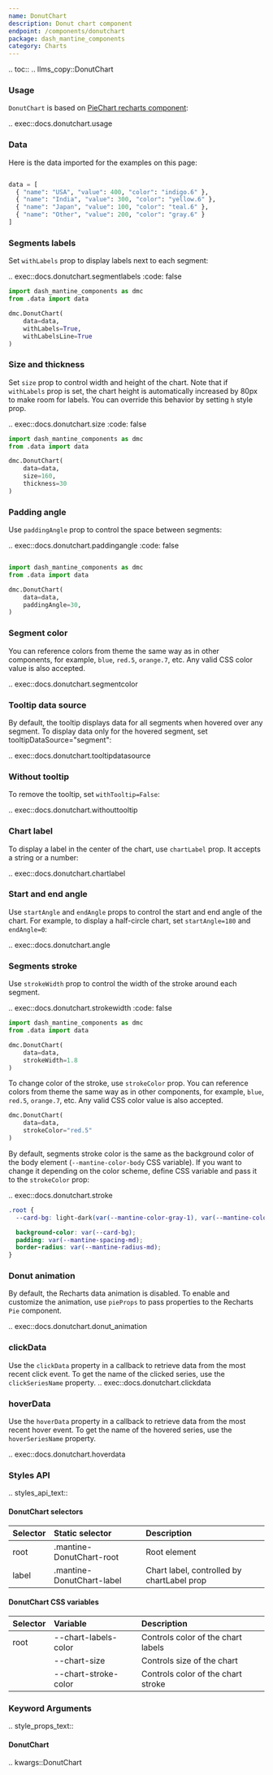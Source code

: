 ```yaml
---
name: DonutChart
description: Donut chart component
endpoint: /components/donutchart
package: dash_mantine_components
category: Charts
---
```


.. toc::
.. llms_copy::DonutChart

### Usage

`DonutChart` is based on [PieChart recharts component](https://recharts.org/en-US/api/PieChart):

.. exec::docs.donutchart.usage

### Data

Here is the data imported for the examples on this page:

```python

data = [
  { "name": "USA", "value": 400, "color": "indigo.6" },
  { "name": "India", "value": 300, "color": "yellow.6" },
  { "name": "Japan", "value": 100, "color": "teal.6" },
  { "name": "Other", "value": 200, "color": "gray.6" }
]

```
    

### Segments labels

Set `withLabels` prop to display labels next to each segment:

.. exec::docs.donutchart.segmentlabels
    :code: false

```python
import dash_mantine_components as dmc
from .data import data

dmc.DonutChart(
    data=data,   
    withLabels=True,
    withLabelsLine=True
)
```

### Size and thickness 

Set `size` prop to control width and height of the chart. Note that if `withLabels` prop is set, the chart height is
automatically increased by 80px to make room for labels. You can override this behavior by setting `h` style prop.


.. exec::docs.donutchart.size
    :code: false



```python
import dash_mantine_components as dmc
from .data import data

dmc.DonutChart(
    data=data,
    size=160,
    thickness=30
)
```


### Padding angle 

Use `paddingAngle` prop to control the space between segments:

.. exec::docs.donutchart.paddingangle
    :code: false


```python

import dash_mantine_components as dmc
from .data import data

dmc.DonutChart(
    data=data,
    paddingAngle=30,
)
```


### Segment color

You can reference colors from theme the same way as in other components, for example, `blue`, `red.5`, `orange.7`, etc. 
Any valid CSS color value is also accepted.

.. exec::docs.donutchart.segmentcolor


### Tooltip data source

By default, the tooltip displays data for all segments when hovered over any segment. To display data only for the hovered segment, set tooltipDataSource="segment":

.. exec::docs.donutchart.tooltipdatasource

### Without tooltip

To remove the tooltip, set `withTooltip=False`:


.. exec::docs.donutchart.withouttooltip

### Chart label

To display a label in the center of the chart, use `chartLabel` prop. It accepts a string or a number:

.. exec::docs.donutchart.chartlabel


### Start and end angle

Use `startAngle` and `endAngle` props to control the start and end angle of the chart. For example, to display a
half-circle chart, set `startAngle=180` and `endAngle=0`:

.. exec::docs.donutchart.angle

### Segments stroke

Use `strokeWidth` prop to control the width of the stroke around each segment.


.. exec::docs.donutchart.strokewidth
    :code: false


```python
import dash_mantine_components as dmc
from .data import data

dmc.DonutChart(
    data=data,
    strokeWidth=1.8  
)
```

To change color of the stroke, use `strokeColor` prop. You can reference colors from theme the same way as in other
components, for example, `blue`, `red.5`, `orange.7`, etc. Any valid CSS color value is also accepted.

```python
dmc.DonutChart(
    data=data,
    strokeColor="red.5"
)
```

By default, segments stroke color is the same as the background color of the body element
(`--mantine-color-body` CSS variable). If you want to change it depending on the color scheme, define CSS variable
and pass it to the `strokeColor` prop:


.. exec::docs.donutchart.stroke

```css
.root {
  --card-bg: light-dark(var(--mantine-color-gray-1), var(--mantine-color-dark-5));

  background-color: var(--card-bg);
  padding: var(--mantine-spacing-md);
  border-radius: var(--mantine-radius-md);
}

```


### Donut animation
By default, the Recharts data animation is disabled. To enable and customize the animation, use `pieProps` to pass properties to the Recharts `Pie` component.


.. exec::docs.donutchart.donut_animation


### clickData
Use the `clickData` property in a callback to retrieve data from the most recent click event. To get the name of the
clicked series, use the `clickSeriesName` property.
.. exec::docs.donutchart.clickdata



### hoverData
Use the `hoverData` property in a callback to retrieve data from the most recent hover event. To get the name of the 
hovered series, use the `hoverSeriesName` property.

.. exec::docs.donutchart.hoverdata


### Styles API

.. styles_api_text::

#### DonutChart selectors

| Selector    | Static selector              | Description                             |
|:------------|:-----------------------------|:----------------------------------------|
| root        | .mantine-DonutChart-root    | Root element                            |
| label       | .mantine-DonutChart-label   | Chart label, controlled by chartLabel prop |

#### DonutChart CSS variables

| Selector         | Variable               | Description                              |
|:-----------------|:-----------------------|:-----------------------------------------|
| root             | --chart-labels-color   | Controls color of the chart labels       |
|                  | --chart-size           | Controls size of the chart               |
|                  | --chart-stroke-color   | Controls color of the chart stroke       |


### Keyword Arguments
.. style_props_text::

#### DonutChart

.. kwargs::DonutChart
